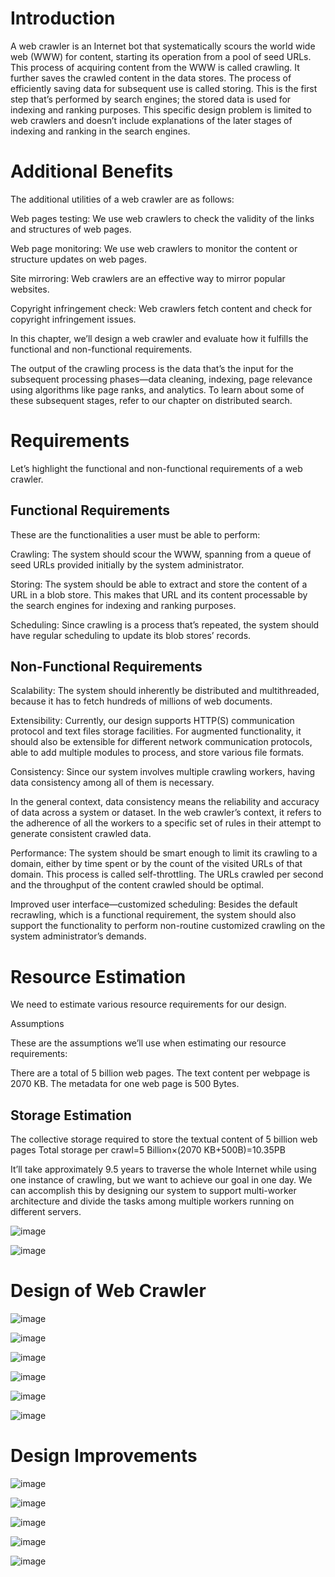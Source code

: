 # Introduction
  A web crawler is an Internet bot that systematically scours the world wide web (WWW) for content, starting its operation from a pool of seed URLs.
  This process of acquiring content from the WWW is called crawling. 
  It further saves the crawled content in the data stores. 
  The process of efficiently saving data for subsequent use is called storing.
  This is the first step that’s performed by search engines; the stored data is used for indexing and ranking purposes.
  This specific design problem is limited to web crawlers and doesn’t include explanations of the later stages of indexing and ranking in the search engines.

# Additional Benefits
  The additional utilities of a web crawler are as follows:
  
  Web pages testing: We use web crawlers to check the validity of the links and structures of web pages.
  
  Web page monitoring: We use web crawlers to monitor the content or structure updates on web pages.
  
  Site mirroring: Web crawlers are an effective way to mirror popular websites.
  
  Copyright infringement check: Web crawlers fetch content and check for copyright infringement issues.
  
  In this chapter, we’ll design a web crawler and evaluate how it fulfills the functional and non-functional requirements.
  
  The output of the crawling process is the data that’s the input for the subsequent processing phases—data cleaning, indexing, page relevance using algorithms like page ranks, and analytics. To learn about some of these subsequent stages, refer to our chapter on distributed search.

# Requirements
 Let’s highlight the functional and non-functional requirements of a web crawler.
 ## Functional Requirements
  These are the functionalities a user must be able to perform:

  Crawling: The system should scour the WWW, spanning from a queue of seed URLs provided initially by the system administrator.
  
  Storing: The system should be able to extract and store the content of a URL in a blob store. This makes that URL and its content processable by   
  the search engines for indexing and ranking purposes.
  
  Scheduling: Since crawling is a process that’s repeated, the system should have regular scheduling to update its blob stores’ records.

## Non-Functional Requirements
 Scalability: The system should inherently be distributed and multithreaded, because it has to fetch hundreds of millions of web documents.

  Extensibility: Currently, our design supports HTTP(S) communication protocol and text files storage facilities. For augmented functionality, it   
  should also be extensible for different network communication protocols, able to add multiple modules to process, and store various file formats.

  Consistency: Since our system involves multiple crawling workers, having data consistency among all of them is necessary.

  In the general context, data consistency means the reliability and accuracy of data across a system or dataset. In the web crawler’s context, it 
  refers to the adherence of all the workers to a specific set of rules in their attempt to generate consistent crawled data.

  Performance: The system should be smart enough to limit its crawling to a domain, either by time spent or by the count of the visited URLs of that 
  domain. This process is called self-throttling. The URLs crawled per second and the throughput of the content crawled should be optimal.

  Improved user interface—customized scheduling: Besides the default recrawling, which is a functional requirement, the system should also support 
  the functionality to perform non-routine customized crawling on the system administrator’s demands.

  # Resource Estimation

  We need to estimate various resource requirements for our design.

  Assumptions

  These are the assumptions we’ll use when estimating our resource requirements:

  There are a total of 5 billion web pages.
  The text content per webpage is 2070 KB.
  The metadata for one web page is 500 Bytes.

  ## Storage Estimation
  The collective storage required to store the textual content of 5 billion web pages 
  Total storage per crawl=5 Billion×(2070 KB+500B)=10.35PB
  
  It’ll take approximately 9.5 years to traverse the whole Internet while using one instance of crawling, but we want to achieve our goal in one day. We can accomplish this by designing our system to support multi-worker architecture and divide the tasks among multiple workers running on different servers.

  
  ![image](https://github.com/shreyatpandey/Coding-Challenges/assets/32083899/ecc5fe91-9482-4fcd-82bf-77f9e8d3bbfc)

  
  ![image](https://github.com/shreyatpandey/Coding-Challenges/assets/32083899/2d635d24-85bd-4df6-bc80-b83ac4b4f606)

  
  # Design of Web Crawler
  
  ![image](https://github.com/shreyatpandey/Coding-Challenges/assets/32083899/8284a487-a7f2-4385-bd5a-ebfaff93c56f)


  ![image](https://github.com/shreyatpandey/Coding-Challenges/assets/32083899/bc6ac649-a5ac-4f71-aa56-aa399e33fe64)


  ![image](https://github.com/shreyatpandey/Coding-Challenges/assets/32083899/955ee756-9a6a-4f28-97cf-71196cbdf10f)


  ![image](https://github.com/shreyatpandey/Coding-Challenges/assets/32083899/cd25cfaa-d9fc-43d5-bf51-b4fd48ac89a2)


  ![image](https://github.com/shreyatpandey/Coding-Challenges/assets/32083899/9628242b-fc8a-4d13-867d-b565b3cd8905)

  
  ![image](https://github.com/shreyatpandey/Coding-Challenges/assets/32083899/a3da034b-e3b3-4ace-9095-255821b88737)

  # Design Improvements

  ![image](https://github.com/shreyatpandey/Coding-Challenges/assets/32083899/6454a90e-b1d5-45cf-b773-bc6e4a63ee31)

 
  ![image](https://github.com/shreyatpandey/Coding-Challenges/assets/32083899/766bb8a3-e353-4db7-a9ed-c51f44279bec)

  
  ![image](https://github.com/shreyatpandey/Coding-Challenges/assets/32083899/288c3cee-f205-4ff9-9ec8-b138496bce63)


  ![image](https://github.com/shreyatpandey/Coding-Challenges/assets/32083899/b3a68105-4e41-4099-a218-2999fae329c3)


  ![image](https://github.com/shreyatpandey/Coding-Challenges/assets/32083899/eda1e73a-2e9b-4d9e-bb03-6fac2607d87b)










  



  

